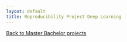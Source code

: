 ```yaml
---
layout: default
title: Reproducibility Project Deep Learning
---
```


[Back to Master Bachelor projects](./master.md)
